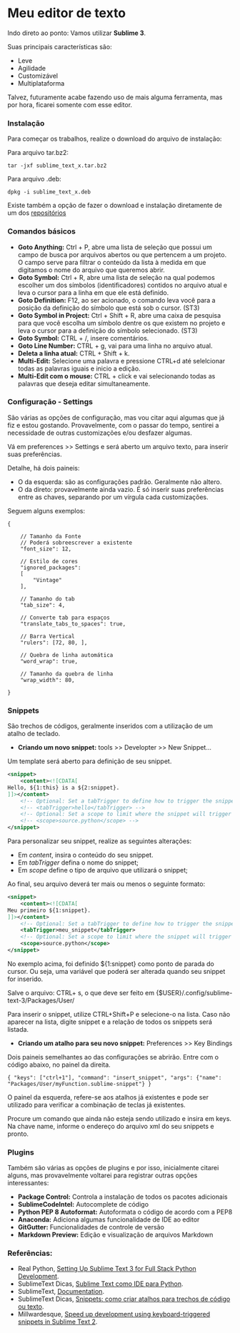 # Meu editor de texto

Indo direto ao ponto: Vamos utilizar __**Sublime 3**__.

Suas principais características são:

- Leve 
- Agilidade
- Customizável
- Multiplataforma

Talvez, futuramente acabe fazendo uso de mais alguma ferramenta, mas por hora, 
ficarei somente com esse editor.

### Instalação

Para começar os trabalhos, realize o download do arquivo de instalação:

Para arquivo tar.bz2:
```
tar -jxf sublime_text_x.tar.bz2
```
Para arquivo .deb:
```
dpkg -i sublime_text_x.deb
```
Existe também a opção de fazer o download e instalação diretamente de um dos 
[repositórios][1]

### Comandos básicos

- **Goto Anything:** Ctrl + P, abre uma lista de seleção que possui um campo de 
busca por arquivos abertos ou que pertencem a um projeto. O campo serve para 
filtrar o conteúdo da lista à medida em que digitamos o nome do arquivo que 
queremos abrir.
- **Goto Symbol:** Ctrl + R, abre uma lista de seleção na qual podemos escolher um 
dos símbolos (identificadores) contidos no arquivo atual e leva o cursor para 
a linha em que ele está definido.
- **Goto Definition:** F12, ao ser acionado, o comando leva você para a posição da 
definição do símbolo que está sob o cursor. (ST3)
- **Goto Symbol in Project:** Ctrl + Shift + R, abre uma caixa de pesquisa para 
que você escolha um símbolo dentre os que existem no projeto e leva o cursor 
para a definição do símbolo selecionado. (ST3)
- **Goto Symbol:** CTRL + /, insere comentários.
- **Goto Line Number:** CTRL + g, vai para uma linha no arquivo atual.
- **Deleta a linha atual:** CTRL + Shift + k.
- **Multi-Edit:** Selecione uma palavra e pressione CTRL+d até selelcionar todas 
as palavras iguais e inicio a edição.
- **Multi-Edit com o mouse:** CTRL + click e vai selecionando todas as palavras 
que deseja editar simultaneamente.


### Configuração - Settings

São várias as opções de configuração, mas vou citar aqui algumas que já fiz e 
estou gostando. Provavelmente, com o passar do tempo, sentirei a necessidade 
de outras customizações e/ou desfazer algumas.

Vá em preferences >> Settings e será aberto um arquivo texto, para inserir suas
preferências. 

Detalhe, há dois paineis:

- O da esquerda: são as configurações padrão. Geralmente não altero.
- O da direto: provavelmente ainda vazio. É só inserir suas preferências entre 
as chaves, separando por um vírgula cada customizações.

Seguem alguns exemplos:

```
{

    // Tamanho da Fonte
    // Poderá sobreescrever a existente
    "font_size": 12,

    // Estilo de cores
    "ignored_packages":
    [
        "Vintage"
    ], 

    // Tamanho do tab
    "tab_size": 4,

    // Converte tab para espaços
    "translate_tabs_to_spaces": true,

    // Barra Vertical
    "rulers": [72, 80, ],

    // Quebra de linha automática
    "word_wrap": true,

    // Tamanho da quebra de linha
    "wrap_width": 80, 

}
```

### Snippets

São trechos de códigos, geralmente inseridos com a utilização de um atalho de teclado.

- **Criando um novo snippet:** tools >> Developter >> New Snippet...

Um template será aberto para definição de seu snippet.

```xml
<snippet>
    <content><![CDATA[
Hello, ${1:this} is a ${2:snippet}.
]]></content>
    <!-- Optional: Set a tabTrigger to define how to trigger the snippet -->
    <!-- <tabTrigger>hello</tabTrigger> -->
    <!-- Optional: Set a scope to limit where the snippet will trigger -->
    <!-- <scope>source.python</scope> -->
</snippet>
```
Para personalizar seu snippet, realize as seguintes alterações:

- Em _content_, insira o conteúdo do seu snippet.
- Em _tabTrigger_ defina o nome do snippet;
- Em _scope_ define o tipo de arquivo que utilizará o snippet;

Ao final, seu arquivo deverá ter mais ou menos o seguinte formato:

```xml
<snippet>
    <content><![CDATA[
Meu primeiro ${1:snippet}.
]]></content>
    <!-- Optional: Set a tabTrigger to define how to trigger the snippet -->
    <tabTrigger>meu_snippet</tabTrigger>
    <!-- Optional: Set a scope to limit where the snippet will trigger -->
    <scope>source.python</scope>
</snippet>
```

No exemplo acima, foi definido ${1:snippet} como ponto de parada do cursor. Ou seja, uma variável que poderá ser alterada 
quando seu snippet for inserido.

Salve o arquivo: CTRL+ s, o que deve ser feito em {$USER}/.config/sublime-text-3/Packages/User/

Para inserir o snippet, utilize CTRL+Shift+P e selecione-o na lista. Caso não aparecer na lista, digite snippet e a relação de todos os snippets será listada.

- **Criando um atalho para seu novo snippet:** Preferences >> Key Bindings

Dois paineis semelhantes ao das configurações se abrirão. Entre com o código abaixo, 
no painel da direita. 

```
{ "keys": ["ctrl+1"], "command": "insert_snippet", "args": {"name": "Packages/User/myFunction.sublime-snippet"} }
```

O painel da esquerda, refere-se aos atalhos já existentes e pode ser utilizado para verificar 
a combinação de teclas já existentes.

Procure um comando que ainda não esteja sendo utilizado e insira em keys.
Na chave name, informe o endereço do arquivo xml do seu snippets e pronto.

### Plugins

Também são várias as opções de plugins e por isso, inicialmente citarei alguns,
mas provavelmente voltarei para registrar outras opções interessantes:

- **Package Control:** Controla a instalação de todos os pacotes adicionais
- **SublimeCodeIntel:** Autocomplete de código
- **Python PEP 8 Autoformat:** Autoformata o código de acordo com a PEP8
- **Anaconda:** Adiciona algumas funcionalidade de IDE ao editor
- **GitGutter:** Funcionalidades de controle de versão
- **Markdown Preview:** Edição e visualização de arquivos Markdown

### Referências:

- Real Python, [Setting Up Sublime Text 3 for Full Stack Python Development][2].
- SublimeText Dicas, [Sublime Text como IDE para Python][3].
- SublimeText, [Documentation][4].
- SublimeText Dicas, [Snippets: como criar atalhos para trechos de código ou texto][5].
- Millwardesque, [Speed up development using keyboard-triggered snippets in Sublime Text 2][6].

[1]: https://www.sublimetext.com/docs/3/linux_repositories.html
[2]: https://realpython.com/blog/python/setting-up-sublime-text-3-for-full-stack-python-development/
[3]: http://sublimetextdicas.com.br/sublime-text-como-ide-para-python/
[4]: https://www.sublimetext.com/docs/3/
[5]: http://sublimetextdicas.com.br/snippets-como-criar-atalhos-para-trechos-de-codigo-ou-texto/
[6]: http://www.millwardesque.com/speed-development-using-keyboard-triggered-snippets-sublime-text-2/
